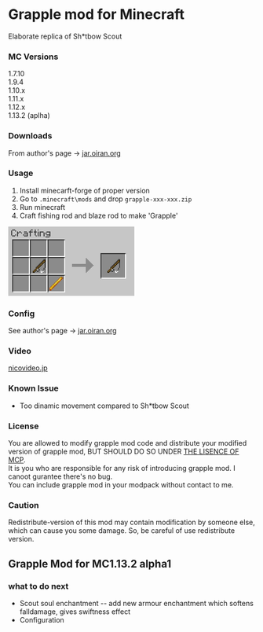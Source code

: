 # Grapple mod for Minecraft

Elaborate replica of Sh\*tbow Scout

### MC Versions
1.7.10   
1.9.4    
1.10.x   
1.11.x   
1.12.x  
1.13.2 (aplha)

### Downloads
From author's page -> [jar.oiran.org](http://jar.oiran.org/g/)

### Usage
1. Install minecarft-forge of proper version
2. Go to `.minecraft\mods` and drop `grapple-xxx-xxx.zip`
3. Run minecraft
4. Craft fishing rod and blaze rod to make 'Grapple'
      
![craft image](img/recipe.jpg)

### Config
See author's page -> [jar.oiran.org](http://jar.oiran.org/g/#c)

### Video
[nicovideo.jp](http://www.nicovideo.jp/watch/sm31956875)

### Known Issue

* Too dinamic movement compared to Sh\*tbow Scout 

### License
You are allowed to modify grapple mod code and distribute your modified version of grapple mod, BUT SHOULD DO SO UNDER [THE LISENCE OF MCP](https://gist.github.com/Techcable/de37e364ab35194df3e8).   
It is you who are responsible for any risk of introducing grapple mod. I canoot gurantee there's no bug.   
You can include grapple mod in your modpack without contact to me.

### Caution
Redistribute-version of this mod may contain modification by someone else, which can cause you some damage. So, be careful of use redistribute version.


## Grapple Mod for MC1.13.2 alpha1

### what to do next

- Scout soul enchantment -- add new armour enchantment which softens falldamage, gives swiftness effect
- Configuration